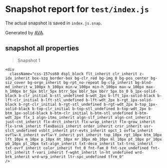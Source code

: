 # Snapshot report for `test/index.js`

The actual snapshot is saved in `index.js.snap`.

Generated by [AVA](https://ava.li).

## snapshot all properties

> Snapshot 1

    <div
      className="css-157ss60 dspl_block flt_inherit clr_inherit z-idx_inherit box-szg_border-box bg-clr_red bg-img_0 bg-pos_center bg-siz_cover bg-orgn_inherit bg-rpt_no-repeat bg-clp_inherit bg-blnd-md_inherit w_100px h_100px min-w_100px min-h_100px max-w_100px max-h_100px br_5px btlr_5px btrr_5px bblr_5px bbrr_5px bs_0 b_1px-solid-black b-clr_initial b-stl_undefined b-wdt_2px b-lft_1px-solid-black b-lft-clr_initial b-lft-stl_undefined b-lft-wdt_2px b-rgt_1px-solid-black b-rgt-clr_initial b-rgt-stl_undefined b-rgt-wdt_2px b-top_1px-solid-black b-top-clr_initial b-top-stl_undefined b-top-wdt_2px b-btm_1px-solid-black b-btm-clr_initial b-btm-stl_undefined b-btm-wdt_2px flx_1 algn-itms_inherit algn-slf_inherit algn-cnt_inherit just-cnt_inherit flx-drct_inherit flx-wrap_inherit flx-grow_inherit flx-srnk_inherit flexBasis_inherit order_inherit crsr_inherit usr-slct_undefined vsblt_inherit ptr-evts_inherit opct_1 ovflw_inherit ovflw-X_inherit ovflw-Y_inherit pst_inherit top_10px rgt_10px btm_10px lft_10px m_10px p_10px mt_10px mr_10px mb_10px ml_10px pt_10px pr_10px pb_10px pl_10px txt-algn_inherit txt-deco_inherit txt-trns_inherit txt-ovrf_inherit color_inherit fnt_0 fnt-fam_0 fnt-sze_undefined fnt-stl_inherit f-vari_inherit f-wght_inherit ln-ht_undefined wrd-brk_inherit wrd-wrp_inherit ltr-spc_undefined tfrm_0"
    />
